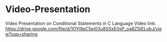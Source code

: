 # Video-Presentation
Video Presentation on Conditional Statements in C Language
Video link:
https://drive.google.com/file/d/1OYi9aC5ej03u8SSxE0sP_oa8ZSiELubJ/view?usp=sharing
